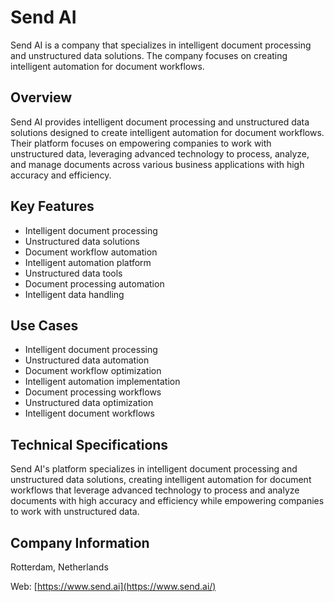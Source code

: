 # Send AI

Send AI is a company that specializes in intelligent document processing and unstructured data solutions. The company focuses on creating intelligent automation for document workflows.

## Overview

Send AI provides intelligent document processing and unstructured data solutions designed to create intelligent automation for document workflows. Their platform focuses on empowering companies to work with unstructured data, leveraging advanced technology to process, analyze, and manage documents across various business applications with high accuracy and efficiency.

## Key Features

- Intelligent document processing
- Unstructured data solutions
- Document workflow automation
- Intelligent automation platform
- Unstructured data tools
- Document processing automation
- Intelligent data handling

## Use Cases

- Intelligent document processing
- Unstructured data automation
- Document workflow optimization
- Intelligent automation implementation
- Document processing workflows
- Unstructured data optimization
- Intelligent document workflows

## Technical Specifications

Send AI's platform specializes in intelligent document processing and unstructured data solutions, creating intelligent automation for document workflows that leverage advanced technology to process and analyze documents with high accuracy and efficiency while empowering companies to work with unstructured data.

## Company Information

Rotterdam, Netherlands

Web: [https://www.send.ai](https://www.send.ai/) 